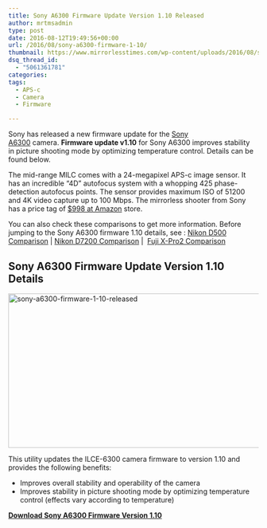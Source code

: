 ```yaml
---
title: Sony A6300 Firmware Update Version 1.10 Released
author: mrtmsadmin
type: post
date: 2016-08-12T19:49:56+00:00
url: /2016/08/sony-a6300-firmware-1-10/
thumbnail: https://www.mirrorlesstimes.com/wp-content/uploads/2016/08/sony-a6300-firmware-1-10-released.png
dsq_thread_id:
  - "5061361781"
categories:
tags:
  - APS-c
  - Camera
  - Firmware

---
```

Sony has released a new firmware update for the <a href="https://www.mirrorlesstimes.com/2016/04/sony-a6300/" target="_blank">Sony A6300</a> camera. **Firmware update v1.10** for Sony A6300 improves stability in picture shooting mode by optimizing temperature control. Details can be found below.

The mid-range MILC comes with a 24-megapixel APS-c image sensor. It has an incredible “4D” autofocus system with a whopping 425 phase-detection autofocus points. The sensor provides maximum ISO of 51200 and 4K video capture up to 100 Mbps. The mirrorless shooter from Sony has a price tag of <a href="http://amzn.to/28KJ0Lz" target="_blank" rel="nofollow">$998 at Amazon</a> store.

You can also check these comparisons to get more information. Before jumping to the Sony A6300 firmware 1.10 details, see : <a href="https://www.mirrorlesstimes.com/2016/04/sony-a6300-vs-nikon-d500/" rel="bookmark">Nikon D500 Comparison</a> | <a href="https://www.mirrorlesstimes.com/2016/04/sony-a6300-vs-nikon-d500/" rel="bookmark">Nikon D7200 Comparison</a> |  <a href="https://www.mirrorlesstimes.com/2016/05/sony-a6300-vs-fujifilm-x-pro2/" target="_blank" rel="bookmark">Fuji X-Pro2 Comparison</a><!--more-->

## Sony A6300 Firmware Update Version 1.10 Details

<img class="alignnone size-full wp-image-462" src="https://i1.wp.com/www.mirrorlesstimes.com/wp-content/uploads/2016/08/sony-a6300-firmware-1-10-released.png?resize=600%2C310&#038;ssl=1" alt="sony-a6300-firmware-1-10-released" width="600" height="310" srcset="https://i1.wp.com/www.mirrorlesstimes.com/wp-content/uploads/2016/08/sony-a6300-firmware-1-10-released.png?w=950&ssl=1 950w, https://i1.wp.com/www.mirrorlesstimes.com/wp-content/uploads/2016/08/sony-a6300-firmware-1-10-released.png?resize=300%2C155&ssl=1 300w, https://i1.wp.com/www.mirrorlesstimes.com/wp-content/uploads/2016/08/sony-a6300-firmware-1-10-released.png?resize=768%2C397&ssl=1 768w" sizes="(max-width: 600px) 100vw, 600px" data-recalc-dims="1" /> 

This utility updates the ILCE-6300 camera firmware to version 1.10 and provides the following benefits:

  * Improves overall stability and operability of the camera
  * Improves stability in picture shooting mode by optimizing temperature control (effects vary according to temperature)

**<a title="" href="https://esupport.sony.com/US/p/model-home.pl?mdl=ILCE6300&template_id=1&region_id=1&tab=download#/downloadTab" target="_blank" rel="nofollow">Download Sony A6300 Firmware Version 1.10</a>**